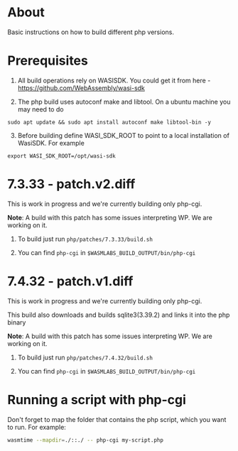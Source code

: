 # About

Basic instructions on how to build different php versions.

# Prerequisites

1. All build operations rely on WASISDK. You could get it from here - https://github.com/WebAssembly/wasi-sdk

2. The php build uses autoconf make and libtool. On a ubuntu machine you may need to do

```console
sudo apt update && sudo apt install autoconf make libtool-bin -y
```

3. Before building define WASI_SDK_ROOT to point to a local installation of WasiSDK. For example

```console
export WASI_SDK_ROOT=/opt/wasi-sdk
```

# 7.3.33 - patch.v2.diff

This is work in progress and we're currently building only php-cgi.

**Note**: A build with this patch has some issues interpreting WP. We are working on it. 

1. To build just run `php/patches/7.3.33/build.sh`

2. You can find `php-cgi` in `$WASMLABS_BUILD_OUTPUT/bin/php-cgi`

# 7.4.32 - patch.v1.diff

This is work in progress and we're currently building only php-cgi.

This build also downloads and builds sqlite3(3.39.2) and links it into the php binary

**Note**: A build with this patch has some issues interpreting WP. We are working on it. 

1. To build just run `php/patches/7.4.32/build.sh`

2. You can find `php-cgi` in `$WASMLABS_BUILD_OUTPUT/bin/php-cgi`

# Running a script with php-cgi

Don't forget to map the folder that contains the php script, which you want to run. For example:

```bash
wasmtime --mapdir=./::./ -- php-cgi my-script.php
```
